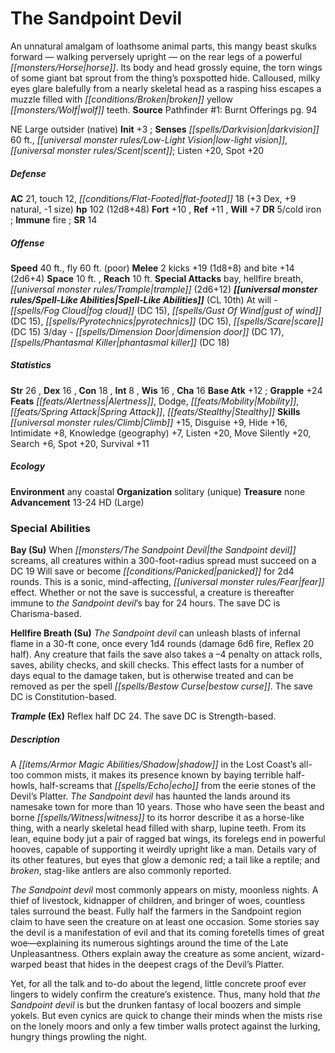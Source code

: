 ﻿---
cssclass: [monsters]
title1: The Sandpoint Devil
is_3.5: true
desc_short: An unnatural amalgam of loathsome animal parts, this mangy beast skulks
  forward - walking perversely upright - on the rear legs of a powerful horse. Its
  body and head grossly equine, the torn wings of some giant bat sprout from the thing's
  poxspotted hide. Calloused, milky eyes glare balefully from a nearly skeletal head
  as a rasping hiss escapes a muzzle filled with broken yellow wolf teeth.
title2: The Sandpoint Devil
CR: 8
sources:
- name: 'Pathfinder #1: Burnt Offerings'
  page: 94
  link: http://paizo.com/pathfinder/adventurePath/riseOfTheRunelords/v5748btpy7zkq
alignment: NE
size: Large
type: outsider
subtypes:
- native
initiative:
  bonus: 3
senses:
  darkvision: 60
  low-light vision: true
  scent: true
AC:
  AC: 21
  touch: 12
  flat_footed: 18
  components:
    dex: 3
    natural: 9
    size: -1
HP:
  HP: 102
  long: 12d8+48
saves:
  fort: 10
  ref: 11
  will: 7
DR:
- amount: 5
  weakness: cold iron
immunities:
- fire
SR: 14
speeds:
  base: 40
  fly: 60
  fly_maneuverability: poor
attacks:
  melee:
  - - text: 2 kicks +19 (1d8+8)
      entries:
      - - damage: 1d8+8
      count: 2
      attack: kicks
      bonus:
      - 19
    - text: bite +14 (2d6+4)
      entries:
      - - damage: 2d6+4
      attack: bite
      bonus:
      - 14
  special:
  - bay
  - hellfire breath
  - trample (2d6+12)
space: 10
reach: 10
spell_like_abilities:
  entries:
  - name: fog cloud
    source: default
    freq: At will
    DC: 15
  - name: gust of wind
    source: default
    freq: At will
    DC: 15
  - name: pyrotechnics
    source: default
    freq: At will
    DC: 15
  - name: scare
    source: default
    freq: At will
    DC: 15
  - name: dimension door
    source: default
    freq: 3/day
    DC: 17
  - name: phantasmal killer
    source: default
    freq: 3/day
    DC: 18
  sources:
  - name: default
    CL: 10
ability_scores:
  STR: 26
  DEX: 16
  CON: 18
  INT: 8
  WIS: 16
  CHA: 16
BAB: 12
grapple_3.5: 24
feats:
- name: Alertness
- name: Dodge
- name: Mobility
- name: Spring Attack
- name: Stealthy
skills:
  Climb: 15
  Disguise: 9
  Hide: 16
  Intimidation: 8
  Knowledge (geography): 7
  Listen: 20
  Move Silently: 20
  Search: 6
  Spot: 20
  Survival: 11
ecology:
  environment: any coastal
  organization: solitary (unique)
  treasure_type: none
  advancement_3.5:
  - type: size
    HD_min: 13
    size: Large
    HD_max: 24
special_abilities:
  Bay (Su): When the Sandpoint devil screams, all creatures within a 300-foot-radius
    spread must succeed on a DC 19 Will save or become panicked for 2d4 rounds. This
    is a sonic, mind-affecting, fear effect. Whether or not the save is successful,
    a creature is thereafter immune to the Sandpoint devil's bay for 24 hours. The
    save DC is Charisma-based.
  Hellfire Breath (Su): The Sandpoint devil can unleash blasts of infernal flame in
    a 30-ft cone, once every 1d4 rounds (damage 6d6 fire, Reflex 20 half). Any creature
    that fails the save also takes a -4 penalty on attack rolls, saves, ability checks,
    and skill checks. This effect lasts for a number of days equal to the damage taken,
    but is otherwise treated and can be removed as per the spell bestow curse. The
    save DC is Constitution-based.
  Trample (Ex): Reflex half DC 24. The save DC is Strength-based.
desc_long: |-
  A shadow in the Lost Coast's all-too common mists, it makes its presence known by baying terrible half-howls, half-screams that echo from the eerie stones of the Devil's Platter. The Sandpoint devil has haunted the lands around its namesake town for more than 10 years. Those who have seen the beast and borne witness to its horror describe it as a horse-like thing, with a nearly skeletal head filled with sharp, lupine teeth. From its lean, equine body jut a pair of ragged bat wings, its forelegs end in powerful hooves, capable of supporting it weirdly upright like a man. Details vary of its other features, but eyes that glow a demonic red; a tail like a reptile; and broken, stag-like antlers are also commonly reported.

  The Sandpoint devil most commonly appears on misty, moonless nights. A thief of livestock, kidnapper of children, and bringer of woes, countless tales surround the beast. Fully half the farmers in the Sandpoint region claim to have seen the creature on at least one occasion. Some stories say the devil is a manifestation of evil and that its coming foretells times of great woe-explaining its numerous sightings around the time of the Late Unpleasantness. Others explain away the creature as some ancient, wizard-warped beast that hides in the deepest crags of the Devil's Platter.

  Yet, for all the talk and to-do about the legend, little concrete proof ever lingers to widely confirm the creature's existence. Thus, many hold that the Sandpoint devil is but the drunken fantasy of local boozers and simple yokels. But even cynics are quick to change their minds when the mists rise on the lonely moors and only a few timber walls protect against the lurking, hungry things prowling the night.

---

# The Sandpoint Devil
An unnatural amalgam of loathsome animal parts, this mangy beast skulks forward — walking perversely upright — on the rear legs of a powerful _[[monsters/Horse|horse]]_. Its body and head grossly equine, the torn wings of some giant bat sprout from the thing’s poxspotted hide. Calloused, milky eyes glare balefully from a nearly skeletal head as a rasping hiss escapes a muzzle filled with _[[conditions/Broken|broken]]_ yellow _[[monsters/Wolf|wolf]]_ teeth.
**Source** Pathfinder #1: Burnt Offerings pg. 94

NE Large outsider (native) 
**Init** +3 ; **Senses** _[[spells/Darkvision|darkvision]]_ 60 ft., _[[universal monster rules/Low-Light Vision|low-light vision]]_, _[[universal monster rules/Scent|scent]]_; Listen +20, Spot +20

##### Defense

**AC** 21, touch 12, _[[conditions/Flat-Footed|flat-footed]]_ 18 (+3 Dex, +9 natural, -1 size) 
**hp** 102 (12d8+48) 
**Fort** +10 , **Ref** +11 , **Will** +7 
**DR** 5/cold iron ; **Immune** fire ; **SR** 14

##### Offense
**Speed** 40 ft., fly 60 ft. (poor) 
**Melee** 2 kicks +19 (1d8+8) and bite +14 (2d6+4) 
**Space** 10 ft. , **Reach** 10 ft. 
**Special Attacks** bay, hellfire breath, _[[universal monster rules/Trample|trample]]_ (2d6+12) 
**_[[universal monster rules/Spell-Like Abilities|Spell-Like Abilities]]_** (CL 10th)
At will - _[[spells/Fog Cloud|fog cloud]]_ (DC 15), _[[spells/Gust Of Wind|gust of wind]]_ (DC 15), _[[spells/Pyrotechnics|pyrotechnics]]_ (DC 15), _[[spells/Scare|scare]]_ (DC 15)
3/day - _[[spells/Dimension Door|dimension door]]_ (DC 17), _[[spells/Phantasmal Killer|phantasmal killer]]_ (DC 18)

##### Statistics
**Str** 26 , **Dex** 16 , **Con** 18 , **Int** 8 , **Wis** 16 , **Cha** 16 
**Base Atk** +12 ; **Grapple** +24 
**Feats** _[[feats/Alertness|Alertness]]_, Dodge, _[[feats/Mobility|Mobility]]_, _[[feats/Spring Attack|Spring Attack]]_, _[[feats/Stealthy|Stealthy]]_
**Skills** _[[universal monster rules/Climb|Climb]]_ +15, Disguise +9, Hide +16, Intimidate +8, Knowledge (geography) +7, Listen +20, Move Silently +20, Search +6, Spot +20, Survival +11

##### Ecology

**Environment** any coastal 
**Organization** solitary (unique) 
**Treasure** none 
**Advancement** 13-24 HD (Large)

### Special Abilities

**Bay (Su)** When _[[monsters/The Sandpoint Devil|the Sandpoint devil]]_ screams, all creatures within a 300-foot-radius spread must succeed on a DC 19 Will save or become _[[conditions/Panicked|panicked]]_ for 2d4 rounds. This is a sonic, mind-affecting, _[[universal monster rules/Fear|fear]]_ effect. Whether or not the save is successful, a creature is thereafter immune to _the Sandpoint devil_’s bay for 24 hours. The save DC is Charisma-based.

**Hellfire Breath (Su)** _The Sandpoint devil_ can unleash blasts of infernal flame in a 30-ft cone, once every 1d4 rounds (damage 6d6 fire, Reflex 20 half). Any creature that fails the save also takes a –4 penalty on attack rolls, saves, ability checks, and skill checks. This effect lasts for a number of days equal to the damage taken, but is otherwise treated and can be removed as per the spell _[[spells/Bestow Curse|bestow curse]]_. The save DC is Constitution-based.

**_Trample_ (Ex)** Reflex half DC 24. The save DC is Strength-based.

##### Description

A _[[items/Armor Magic Abilities/Shadow|shadow]]_ in the Lost Coast’s all-too common mists, it makes its presence known by baying terrible half-howls, half-screams that _[[spells/Echo|echo]]_ from the eerie stones of the Devil’s Platter. _The Sandpoint devil_ has haunted the lands around its namesake town for more than 10 years. Those who have seen the beast and borne _[[spells/Witness|witness]]_ to its horror describe it as a horse-like thing, with a nearly skeletal head filled with sharp, lupine teeth. From its lean, equine body jut a pair of ragged bat wings, its forelegs end in powerful hooves, capable of supporting it weirdly upright like a man. Details vary of its other features, but eyes that glow a demonic red; a tail like a reptile; and _broken_, stag-like antlers are also commonly reported.

_The Sandpoint devil_ most commonly appears on misty, moonless nights. A thief of livestock, kidnapper of children, and bringer of woes, countless tales surround the beast. Fully half the farmers in the Sandpoint region claim to have seen the creature on at least one occasion. Some stories say the devil is a manifestation of evil and that its coming foretells times of great woe—explaining its numerous sightings around the time of the Late Unpleasantness. Others explain away the creature as some ancient, wizard-warped beast that hides in the deepest crags of the Devil’s Platter.

Yet, for all the talk and to-do about the legend, little concrete proof ever lingers to widely confirm the creature’s existence. Thus, many hold that _the Sandpoint devil_ is but the drunken fantasy of local boozers and simple yokels. But even cynics are quick to change their minds when the mists rise on the lonely moors and only a few timber walls protect against the lurking, hungry things prowling the night.